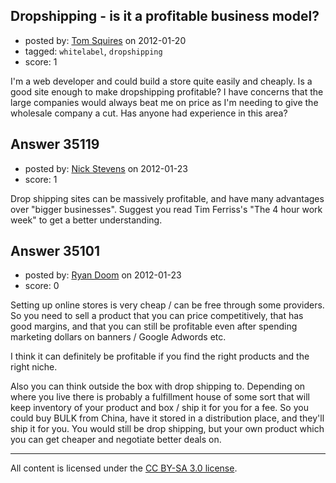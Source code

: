 ## Dropshipping - is it a profitable business model?

- posted by: [Tom Squires](https://stackexchange.com/users/-1/11392-tom-squires) on 2012-01-20
- tagged: `whitelabel`, `dropshipping`
- score: 1

I'm a web developer and could build a store quite easily and cheaply. Is a good site enough to make dropshipping profitable? I have concerns that the large companies would always beat me on price as I'm needing to give the wholesale company a cut. Has anyone had experience in this area?


## Answer 35119

- posted by: [Nick Stevens](https://stackexchange.com/users/-1/15902-nick-stevens) on 2012-01-23
- score: 1

Drop shipping sites can be massively profitable, and have many advantages over "bigger businesses". Suggest you read Tim Ferriss's "The 4 hour work week" to get a better understanding.


## Answer 35101

- posted by: [Ryan Doom](https://stackexchange.com/users/-1/5655-ryan-doom) on 2012-01-23
- score: 0

Setting up online stores is very cheap / can be free through some providers.  So you need to sell a product that you can price competitively, that has good margins, and that you can still be profitable even after spending marketing dollars on banners / Google Adwords etc.

I think it can definitely be profitable if you find the right products and the right niche.

Also you can think outside the box with drop shipping to. Depending on where you live there is probably a fulfillment house of some sort that will keep inventory of your product and box / ship it for you for a fee.  So you could buy BULK from China, have it stored in a distribution place, and they'll ship it for you. You would still be drop shipping, but your own product which you can get cheaper and negotiate better deals on.



---

All content is licensed under the [CC BY-SA 3.0 license](https://creativecommons.org/licenses/by-sa/3.0/).
